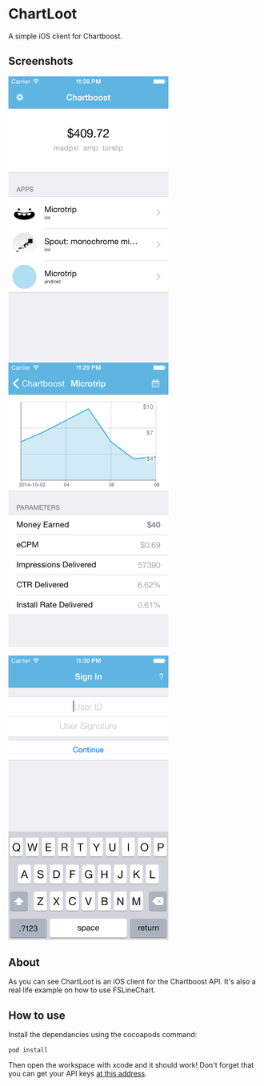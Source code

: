 ChartLoot
=========

A simple iOS client for Chartboost.

Screenshots
---
<img src="Screenshots/01.png" width="320px" />&nbsp;
<img src="Screenshots/02.png" width="320px" />&nbsp;

<img src="Screenshots/00.png" width="320px" />


About
---
As you can see ChartLoot is an iOS client for the Chartboost API. It's also a real life example on how to use FSLineChart.

How to use
---
Install the dependancies using the cocoapods command:

```objc
pod install
```

Then open the workspace with xcode and it should work! Don't forget that you can get your API keys [at this address](https://dashboard.chartboost.com/api-explorer).